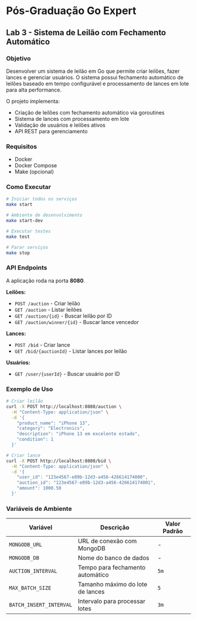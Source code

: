 # Pós-Graduação Go Expert

## Lab 3 - Sistema de Leilão com Fechamento Automático

### Objetivo

Desenvolver um sistema de leilão em Go que permite criar leilões, fazer lances e gerenciar usuários. O sistema possui fechamento automático de leilões baseado em tempo configurável e processamento de lances em lote para alta performance.

O projeto implementa:
- Criação de leilões com fechamento automático via goroutines
- Sistema de lances com processamento em lote
- Validação de usuários e leilões ativos
- API REST para gerenciamento

### Requisitos

- Docker
- Docker Compose
- Make (opcional)

### Como Executar

```bash
# Iniciar todos os serviços
make start

# Ambiente de desenvolvimento
make start-dev

# Executar testes
make test

# Parar serviços
make stop
```

### API Endpoints

A aplicação roda na porta **8080**.

**Leilões:**
- `POST /auction` - Criar leilão
- `GET /auction` - Listar leilões
- `GET /auction/{id}` - Buscar leilão por ID
- `GET /auction/winner/{id}` - Buscar lance vencedor

**Lances:**
- `POST /bid` - Criar lance
- `GET /bid/{auctionId}` - Listar lances por leilão

**Usuários:**
- `GET /user/{userId}` - Buscar usuário por ID

### Exemplo de Uso

```bash
# Criar leilão
curl -X POST http://localhost:8080/auction \
  -H "Content-Type: application/json" \
  -d '{
    "product_name": "iPhone 13",
    "category": "Electronics", 
    "description": "iPhone 13 em excelente estado",
    "condition": 1
  }'

# Criar lance
curl -X POST http://localhost:8080/bid \
  -H "Content-Type: application/json" \
  -d '{
    "user_id": "123e4567-e89b-12d3-a456-426614174000",
    "auction_id": "123e4567-e89b-12d3-a456-426614174001", 
    "amount": 1000.50
  }'
```

### Variáveis de Ambiente

| Variável                | Descrição                        | Valor Padrão |
| ----------------------- | -------------------------------- | ------------ |
| `MONGODB_URL`           | URL de conexão com MongoDB       | -            |
| `MONGODB_DB`            | Nome do banco de dados           | -            |
| `AUCTION_INTERVAL`      | Tempo para fechamento automático | `5m`         |
| `MAX_BATCH_SIZE`        | Tamanho máximo do lote de lances | `5`          |
| `BATCH_INSERT_INTERVAL` | Intervalo para processar lotes   | `3m`         |
